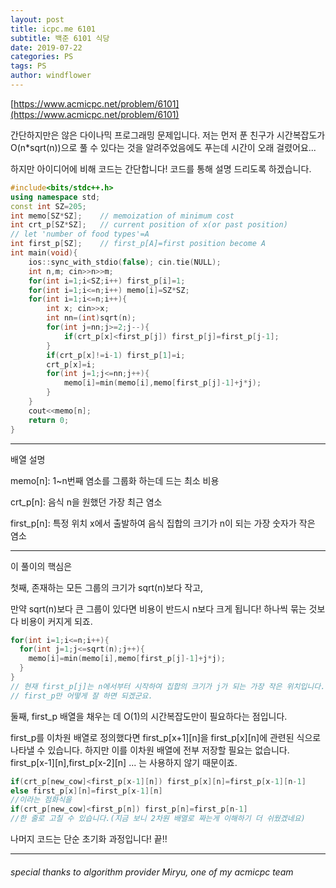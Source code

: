 ```yaml
---
layout: post
title: icpc.me 6101
subtitle: 백준 6101 식당
date: 2019-07-22
categories: PS
tags: PS
author: windflower
---
```


[https://www.acmicpc.net/problem/6101](https://www.acmicpc.net/problem/6101)

간단하지만은 않은 다이나믹 프로그래밍 문제입니다. 저는 먼저 푼 친구가 시간복잡도가 O(n*sqrt(n))으로 풀 수 있다는 것을 알려주었음에도 푸는데 시간이 오래 걸렸어요...

하지만 아이디어에 비해 코드는 간단합니다! 코드를 통해 설명 드리도록 하겠습니다.
```cpp
#include<bits/stdc++.h>
using namespace std;
const int SZ=205;
int memo[SZ*SZ];	// memoization of minimum cost
int crt_p[SZ*SZ]; 	// current position of x(or past position)
// let 'number of food types'=A
int first_p[SZ]; 	// first_p[A]=first position become A
int main(void){
	ios::sync_with_stdio(false); cin.tie(NULL);
	int n,m; cin>>n>>m;
	for(int i=1;i<SZ;i++) first_p[i]=1;
	for(int i=1;i<=n;i++) memo[i]=SZ*SZ;
	for(int i=1;i<=n;i++){
		int x; cin>>x;
		int nn=(int)sqrt(n);
		for(int j=nn;j>=2;j--){
			if(crt_p[x]<first_p[j]) first_p[j]=first_p[j-1];
		}
		if(crt_p[x]!=i-1) first_p[1]=i;
		crt_p[x]=i;
		for(int j=1;j<=nn;j++){
			memo[i]=min(memo[i],memo[first_p[j]-1]+j*j);
		}
	}
	cout<<memo[n];
	return 0;
}
```
---

배열 설명

memo[n]: 1~n번째 염소를 그룹화 하는데 드는 최소 비용

crt_p[n]: 음식 n을 원했던 가장 최근 염소

first_p[n]: 특정 위치 x에서 출발하여 음식 집합의 크기가 n이 되는 가장 숫자가 작은 염소

---

이 풀이의 핵심은

첫째, 존재하는 모든 그룹의 크기가 sqrt(n)보다 작고,

만약 sqrt(n)보다 큰 그룹이 있다면 비용이 반드시 n보다 크게 됩니다! 하나씩 묶는 것보다 비용이 커지게 되죠.

```cpp
for(int i=1;i<=n;i++){
  for(int j=1;j<=sqrt(n);j++){
    memo[i]=min(memo[i],memo[first_p[j]-1]+j*j);
  }
}
// 현재 first_p[j]는 n에서부터 시작하여 집합의 크기가 j가 되는 가장 작은 위치입니다.
// first_p만 어떻게 잘 하면 되겠군요.
```

둘째, first_p 배열을 채우는 데 O(1)의 시간복잡도만이 필요하다는 점입니다.

first_p를 이차원 배열로 정의했다면 first_p[x+1][n]을 first_p[x][n]에 관련된 식으로 나타낼 수 있습니다. 하지만 이를 이차원 배열에 전부 저장할 필요는 없습니다.  first_p[x-1][n],first_p[x-2][n] ... 는 사용하지 않기 때문이죠.

```cpp
if(crt_p[new_cow]<first_p[x-1][n]) first_p[x][n]=first_p[x-1][n-1]
else first_p[x][n]=first_p[x-1][n]
//이라는 점화식을
if(crt_p[new_cow]<first_p[n]) first_p[n]=first_p[n-1]
//한 줄로 고칠 수 있습니다.(지금 보니 2차원 배열로 짜는게 이해하기 더 쉬웠겠네요)
```
나머지 코드는 단순 초기화 과정입니다! 끝!!

---
###### special thanks to algorithm provider Miryu, one of my acmicpc team
